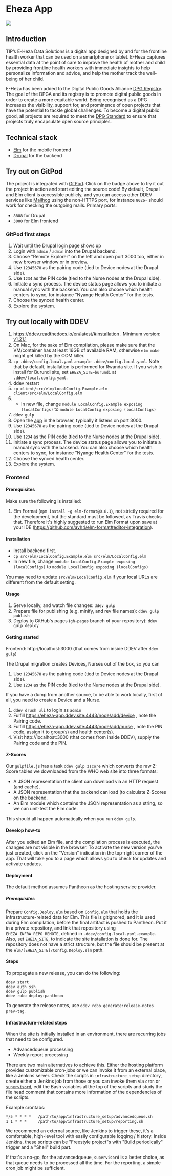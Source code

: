 # Eheza App

<a href="https://gitpod.io/#https://github.com/TIP-Global-Health/eheza-app"><img src="https://gitpod.io/button/open-in-gitpod.svg"/></a>

## Introduction

TIP’s E-Heza Data Solutions is a digital app designed by and for the frontline health worker that can be used on a smartphone or tablet.
E-Heza captures essential data at the point of care to improve the health of mother and child by providing frontline health workers with immediate insights to help personalize information and advice, and help the mother track the well-being of her child.

E-Heza has been added to the Digital Public Goods Alliance [DPG Registry](http://digitalpublicgoods.net/registry/). The goal of the DPGA and its registry is to promote digital public goods in order to create a more equitable world. Being recognised as a DPG increases the visibility, support for, and prominence of open projects that have the potential to tackle global challenges. To become a digital public good, all projects are required to meet the [DPG Standard](http://digitalpublicgoods.net/standard/) to ensure that projects truly encapsulate open source principles.

## Technical stack
 - [Elm](https://elm-lang.org/) for the mobile frontend
 - [Drupal](https://www.drupal.org/) for the backend

## Try out on GitPod

The project is integrated with [GitPod](https://www.gitpod.io/docs/).
Click on the badge above to try it out the project in action and start editing
the source code! By default, Drupal and Elm client is accessible publicly, and you
can access other DDEV services like [Mailhog](https://github.com/mailhog/MailHog) using the non-HTTPS port, for instance
`8026-` should work for checking the outgoing mails.
Primary ports:
- `8888` for Drupal
- `3000` for Elm frontend

### GitPod first steps
1. Wait until the Drupal login page shows up
1. Login with `admin` / `admin` into the Drupal backend.
1. Choose "Remote Explorer" on the left and open port 3000 too, either in new browser window or in preview.
1. Use `12345678` as the pairing code (tied to Device nodes at the Drupal side).
1. Use `1234` as the PIN code (tied to the Nurse nodes at the Drupal side).
1. Initiate a sync process. The device status page allows you to initiate a manual sync with the backend.
   You can also choose which health centers to sync, for instance "Nyange Health Center" for the tests.
1. Choose the synced health center.
1. Explore the system.

## Try out locally with DDEV

1. https://ddev.readthedocs.io/en/latest/#installation . Minimum version: [v1.21.1](https://github.com/drud/ddev/releases/tag/v1.21.1)
1. On Mac, for the sake of Elm compilation, please make sure that the VM/container has at least 16GB of available RAM, otherwise `elm make` might get killed by the OOM killer.
1. `cp .ddev/config.local.yaml.example .ddev/config.local.yaml`. Note that by default, installation is performed for Rwanda site. If you wish to install for Burundi site, set `EHEZA_SITE=burundi` at `.ddev/local.config.yaml`.
1. ddev restart
1. `cp client/src/elm/LocalConfig.Example.elm client/src/elm/LocalConfig.elm`
1. * In new file, change `module LocalConfig.Example exposing (localConfigs)` to `module LocalConfig exposing (localConfigs)` 
1. `ddev gulp`
1. Open the [app](http://localhost:3000) in the browser, typically it listens on port 3000.
1. Use `12345678` as the pairing code (tied to Device nodes at the Drupal side).
1. Use `1234` as the PIN code (tied to the Nurse nodes at the Drupal side).
1. Initiate a sync process. The device status page allows you to initiate a manual sync with the backend.
   You can also choose which health centers to sync, for instance "Nyange Health Center" for the tests.
1. Choose the synced health center.
1. Explore the system.

### Frontend

#### Prerequisites

Make sure the following is installed:

1. Elm Format (`npm install -g elm-format@0.8.1`), not strictly required for the development, but the standard must be followed, as Travis checks that. Therefore it's highly suggested to run Elm Format upon save at your IDE (https://github.com/avh4/elm-format#editor-integration).

#### Installation

* Install backend first.
* `cp src/elm/LocalConfig.Example.elm src/elm/LocalConfig.elm`
* In new file, change `module LocalConfig.Example exposing (localConfigs)` to `module LocalConfig exposing (localConfigs)`

You may need to update `src/elm/LocalConfig.elm` if your local URLs are different from the default setting.

#### Usage

1. Serve locally, and watch file changes: `ddev gulp`
2. Prepare file for publishing (e.g. minify, and rev file names): `ddev gulp publish`
3. Deploy to GitHub's pages (`gh-pages` branch of your repository): `ddev gulp deploy`

#### Getting started

Frontend: http://localhost:3000 (that comes from inside DDEV after `ddev gulp`)

The Drupal migration creates Devices, Nurses out of the box, so you can
1. Use `12345678` as the pairing code (tied to Device nodes at the Drupal side).
1. Use `1234` as the PIN code (tied to the Nurse nodes at the Drupal side).

If you have a dump from another source, to be able to work locally, first of all, you need to create a Device and a Nurse.
1. `ddev drush uli` to login as `admin`
1. Fulfill https://eheza-app.ddev.site:4443/node/add/device , note the Pairing code.
1. Fulfill https://eheza-app.ddev.site:4443/node/add/nurse , note the PIN code, assign it to group(s) and health center(s).
1. Visit http://localhost:3000 (that comes from inside DDEV), supply the Pairing code and the PIN.

#### Z-Scores

Our `gulpfile.js` has a task `ddev gulp zscore` which converts the raw Z-Score tables we
downloaded from the WHO web site into three formats:

- A JSON representation the client can download via an HTTP request (and
  cache).
- A JSON representation that the backend can load (to calculate Z-Scores on the
  backend.
- An Elm module which contains the JSON representation as a string, so we can
  unit-test the Elm code.

This should all happen automatically when you run `ddev gulp`.

#### Develop how-to

After you edited an Elm file, and the compilation process is executed, the changes are not visible in the browser.
To activate the new version you've just created, click on the "Version" indication in the top-right corner of the app.
That will take you to a page which allows you to check for updates and activate updates.

#### Deployment

The default method assumes Pantheon as the hosting service provider.

##### Prerequisites

Prepare `Config.Deploy.elm` based on `Config.elm` that holds the
infrastructure-related data for Elm. This file is gitignored, and it is
used during Elm compilation, before the final artifact is pushed to Pantheon.
Put it in a private repository, and link that repository using
`EHEZA_INFRA_REPO_REMOTE`, defined in `.ddev/config.local.yaml.example`.
Also, set `EHEZA_SITE`, to indicate the site installation is done for.
The repository does not have a strict structure, but the file should be
present at the `elm/[EHEZA_SITE]/Config.Deploy.elm` path.

#### Steps

To propagate a new release, you can do the following:
```
ddev start
ddev auth ssh
ddev gulp publish
ddev robo deploy:pantheon
```

To generate the release notes, use `ddev robo generate:release-notes prev-tag`.

#### Infrastructure-related steps

When the site is initially installed in an environment, there are recurring
jobs that need to be configured.

 - Advancedqueue processing
 - Weekly report processing

There are two main alternatives to achieve this. Either the hosting platform
provides customizable cron-jobs or we can invoke it from an external place,
like a Jenkins server.
Check the scripts in `infrastructure_setup` directory, create either a Jenkins
job from those or you can invoke them via `cron` or
[`supervisord`](http://supervisord.org/), edit the Bash variables at the
top of the scripts and study the file head comment that contains more
information of the dependencies of the scripts.

Example crontabs:
```
*/5 * * * *   /path/to/app/infrastructure_setup/advancedqueue.sh
1 1 * * *     /path/to/app/infrastructure_setup/reporting.sh
```

We recommend an external source, like Jenkins to trigger these, it's
a comfortable, high-level tool with easily configurable logging / history.
Inside Jenkins, these scripts can be "Freestyle project"s with
"Build periodically" trigger and a "Shell" build part.

If that's a no-go, for the advancedqueue, `supervisord` is a better choice,
as that queue needs to be processed all the time. For the reporting, a simple
cron job might be sufficient.
